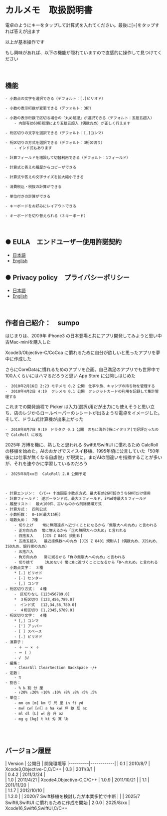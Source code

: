 # カルメモ　取扱説明書

電卓のようにキーをタップして計算式を入れてください。最後に[=]をタップすれば答えが出ます

以上が基本操作です

もし興味があれば、以下の機能が隠れていますので直感的に操作して見つけてください

<br>

## 機能

    - 小数点の文字を選択できる（デフォルト：[.]ピリオド）

    - 小数の表示桁数が変更できる（デフォルト：3桁）
        
    - 小数の表示桁数で区切る場合の「丸め処理」が選択できる（デフォルト：五捨五超入）
        - 内部有効60桁処理により五捨五超入（偶数丸め）が正しく行えます

    - 桁区切りの文字を選択できる（デフォルト：[,]コンマ）

    - 桁区切りの方式を選択できる（デフォルト：3桁区切り）
        - インド式もあります

    - 計算フィールドを増設して切替利用できる（デフォルト：1フィールド）
    
    - 計算式と答えの履歴からコピーができる
    
    - 計算式や答えの文字サイズを拡大縮小できる

    - 消費税込・税抜の計算ができる

    - 単位付きの計算ができる

    - キーボードをお好みにレイアウトできる

    - キーボードを切り替えられる（３キーボード）
    
<br>

## ● EULA　エンドユーザー使用許諾契約

- [日本語](../EULA.md)
- [English](../EULA_en.md)

## ● Privacy policy　プライバシーポリシー

- [日本語](../PrivacyPolicy.md)
- [English](../PrivacyPolicy_en.md)

<br>

## 作者自己紹介：　sumpo

はじまりは、2009年 iPhone3 の日本登場と共にアプリ開発してみようと思い中古Mac-miniを購入した

Xcode3/Objective-C/CoCoa に慣れるために自分が欲しいと思ったアプリを夢中に作成した

さらにCoreDataに慣れるためのアプリを企画。自己満足のアプリでも世界中で100人くらいにはハマるだろうと思い App Store に公開しはじめた

    -　2010年2月16日 2:23 モチメモ 0.2 公開　仕事や旅、キャンプの持ち物を管理する
    -　2010年4月2日 4:19  クレメモ 0.1 公開　クレジットカードの利用を記録して集計管理する

これまでの開発過程で Picker は入力(選択)用だが出力にも使えそうと思い立ち、店のレジからロールペーパーのレシートが出るような電卓をイメージした。そして、ドラム式計算機が出来上がった

    -　2010年8月7日 9:19　ドラタク 0.1 公開　のちに海外(特にイタリア)で好評だったので CalcRoll に改名

2025年 万博を機に、熟したと思われる Swift6/SwiftUI に慣れるため CalcRoll の移植を始めた。AIのおかげでスイスイ移植、1995年頃に公言していた「50年後には仕事が無くなる自虐説」が現実に。まだAIの間違いを指摘することが多いが、それを速やかに学習しているのだろう

    -　2025年8月xx日  CalcRoll 2.0 公開予定

<br>

    - 計算エンジン：　C/C++ 十進固定小数点方式、最大有効2G桁超のうち60桁だけ使用
    - 計算フィールド： 逆ポーランド式、最大３フィールド、iPad等最大５フィールド
    - 履歴リスト：　最大100件、古いものから削除循環方式
    - 計算方式：　四則公式
    - 小数桁数：　0~10(最大15桁)
    - 端数丸め：　7種
        - 切り上げ    常に無限遠点へ近づくことになるから「無限大への丸め」と言われる
        - 正方向丸め  常に増えるから「正の無限大への丸め」と言われる
        - 四捨五入    [JIS Z 8401 規則Ｂ]
        * 五捨五超入   最近接偶数への丸め [JIS Z 8401 規則Ａ]（偶数丸め、JIS丸め、ISO丸め、銀行家の丸め）
        - 五捨六入    
        - 負方向丸め   常に減るから「負の無限大への丸め」と言われる
        - 切り捨て    （丸めない）常に0に近づくことになるから「0への丸め」と言われる
    - 小数点文字：　３種
        * [.] ピリオド
        - [·] センター
        - [,] コンマ
    - 桁区切り方式：　４種
        -　区切りなし [123456789.0]
        *　３桁区切り [123,456,789.0]
        -　インド式　 [12,34,56,789.0]
        -　４桁区切り [1,2345,6789.0]
    - 桁区切り文字：　４種
        * [,] コンマ
        - ['] アッパー
        - [ ] スペース
        - [.] ピリオド
    - 演算子：
        - ＋ ー ×　÷
        - ＝ ( )
        - √　3√
    - 編集：
        - ClearAll ClearSection BackSpace -/+
    - 定数：
        - π
    - 割合：
        - % ‰ 割 分 厘
        - ↑20% ↓20% ↑10% ↓10% ↑8% ↓8% ↑5% ↓5%
    - 単位：
        - mm cm [m] km 寸 尺 里 in ft yd
        - m㎡ c㎡ [㎡] a ha k㎡ 坪 畝 反 ac 
        - ml dl [L] ㎥ 合 升 oz
        - mg g [kg] t kt 匁 貫 lb

<br><br>

## バージョン履歴

| Version  | 公開日      | 開発環境等
|----------|------------|
| 0.1      | 2010/8/7   | Xcode3,Objective-C,C/C++ 
| 0.3      | 2011/3/1   |        
| 0.4.2    | 2011/3/24  |        
| 1.0      | 2011/4/21  | Xcode4,Objective-C,C/C++ 
| 1.0.9    | 2011/10/21 |
| 1.1      | 2011/11/20 |   
| 1.1.7    | 2012/10/10 |      
| 1.2.0    |            | 2020/7 Swift移植を検討したが本業多忙で中断
|          |            | 2025/7 Swift6,SwiftUI に慣れるために作成を開始 
| 2.0.0    | 2025/8/xx  | Xcode16,Swift6,SwiftUI,C/C++     


        
